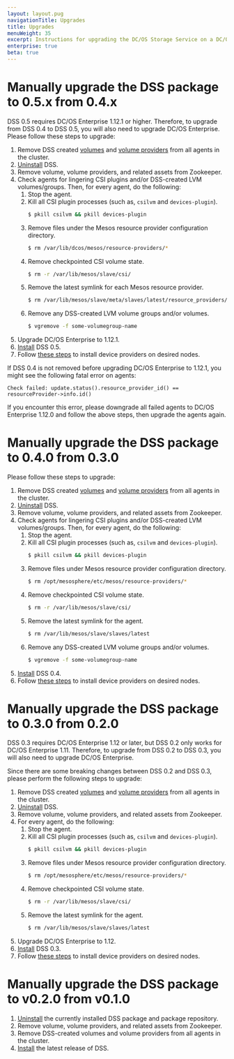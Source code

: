 ```yaml
---
layout: layout.pug
navigationTitle: Upgrades
title: Upgrades
menuWeight: 35
excerpt: Instructions for upgrading the DC/OS Storage Service on a DC/OS Enterprise cluster.
enterprise: true
beta: true
---
```


# Manually upgrade the DSS package to 0.5.x from 0.4.x

DSS 0.5 requires DC/OS Enterprise 1.12.1 or higher.
Therefore, to upgrade from DSS 0.4 to DSS 0.5, you will also need to upgrade DC/OS Enterprise.
Please follow these steps to upgrade:

1. Remove DSS created [volumes](../cli-references/dcos-storage-volume/dcos-storage-volume-remove/) and [volume providers](../cli-references/dcos-storage-provider/dcos-storage-provider-remove/) from all agents in the cluster.
1. [Uninstall](../uninstall/) DSS.
1. Remove volume, volume providers, and related assets from Zookeeper.
1. Check agents for lingering CSI plugins and/or DSS-created LVM volumes/groups. Then, for every agent, do the following:
    1. Stop the agent.
    1. Kill all CSI plugin processes (such as, `csilvm` and `devices-plugin`).
        ```bash
        $ pkill csilvm && pkill devices-plugin
        ```
    1. Remove files under the Mesos resource provider configuration directory.
        ```bash
        $ rm /var/lib/dcos/mesos/resource-providers/*
        ```
    1. Remove checkpointed CSI volume state.
        ```bash
        $ rm -r /var/lib/mesos/slave/csi/
        ```
    1. Remove the latest symlink for each Mesos resource provider.
        ```bash
        $ rm /var/lib/mesos/slave/meta/slaves/latest/resource_providers/org.apache.mesos.rp.local.storage/*/latest
        ```
    1. Remove any DSS-created LVM volume groups and/or volumes.
        ```bash
        $ vgremove -f some-volumegroup-name
        ```
1. Upgrade DC/OS Enterprise to 1.12.1.
1. [Install](../install/) DSS 0.5.
1. Follow [these steps](../cli-references/dcos-storage-device/) to install device providers on desired nodes.

If DSS 0.4 is not removed before upgrading DC/OS Enterprise to 1.12.1, you might see the following fatal error on agents:
```
Check failed: update.status().resource_provider_id() == resourceProvider->info.id()
```
If you encounter this error, please downgrade all failed agents to DC/OS Enterprise 1.12.0 and follow the above steps, then upgrade the agents again.

# Manually upgrade the DSS package to 0.4.0 from 0.3.0

Please follow these steps to upgrade:

1. Remove DSS created [volumes](../cli-references/dcos-storage-volume/dcos-storage-volume-remove/) and [volume providers](../cli-references/dcos-storage-provider/dcos-storage-provider-remove/) from all agents in the cluster.
1. [Uninstall](../uninstall/) DSS.
1. Remove volume, volume providers, and related assets from Zookeeper.
1. Check agents for lingering CSI plugins and/or DSS-created LVM volumes/groups. Then, for every agent, do the following:
    1. Stop the agent.
    1. Kill all CSI plugin processes (such as, `csilvm` and `devices-plugin`).
        ```bash
        $ pkill csilvm && pkill devices-plugin
        ```
    1. Remove files under Mesos resource provider configuration directory.
        ```bash
        $ rm /opt/mesosphere/etc/mesos/resource-providers/*
        ```
    1. Remove checkpointed CSI volume state.
        ```bash
        $ rm -r /var/lib/mesos/slave/csi/
        ```
    1. Remove the latest symlink for the agent.
        ```bash
        $ rm /var/lib/mesos/slave/slaves/latest
        ```
    1. Remove any DSS-created LVM volume groups and/or volumes.
        ```bash
        $ vgremove -f some-volumegroup-name
        ```
1. [Install](../install/) DSS 0.4.
1. Follow [these steps](../cli-references/dcos-storage-device/) to install device providers on desired nodes.

# Manually upgrade the DSS package to 0.3.0 from 0.2.0

DSS 0.3 requires DC/OS Enterprise 1.12 or later, but DSS 0.2 only works for DC/OS Enterprise 1.11.
Therefore, to upgrade from DSS 0.2 to DSS 0.3, you will also need to upgrade DC/OS Enterprise.

Since there are some breaking changes between DSS 0.2 and DSS 0.3, please perform the following steps to upgrade:

1. Remove DSS created [volumes](../cli-references/dcos-storage-volume/dcos-storage-volume-remove/) and [volume providers](../cli-references/dcos-storage-provider/dcos-storage-provider-remove/) from all agents in the cluster.
1. [Uninstall](../uninstall/) DSS.
1. Remove volume, volume providers, and related assets from Zookeeper.
1. For every agent, do the following:
    1. Stop the agent.
    1. Kill all CSI plugin processes (such as, `csilvm` and `devices-plugin`).
        ```bash
        $ pkill csilvm && pkill devices-plugin
        ```
    1. Remove files under Mesos resource provider configuration directory.
        ```bash
        $ rm /opt/mesosphere/etc/mesos/resource-providers/*
        ```
    1. Remove checkpointed CSI volume state.
        ```bash
        $ rm -r /var/lib/mesos/slave/csi/
        ```
    1. Remove the latest symlink for the agent.
        ```bash
        $ rm /var/lib/mesos/slave/slaves/latest
        ```
1. Upgrade DC/OS Enterprise to 1.12.
1. [Install](../install/) DSS 0.3.
1. Follow [these steps](../cli-references/dcos-storage-device/) to install device providers on desired nodes.

# Manually upgrade the DSS package to v0.2.0 from v0.1.0

1. [Uninstall](../uninstall/) the currently installed DSS package and package repository.
1. Remove volume, volume providers, and related assets from Zookeeper.
1. Remove DSS-created volumes and volume providers from all agents in the cluster.
1. [Install](../install/) the latest release of DSS.
